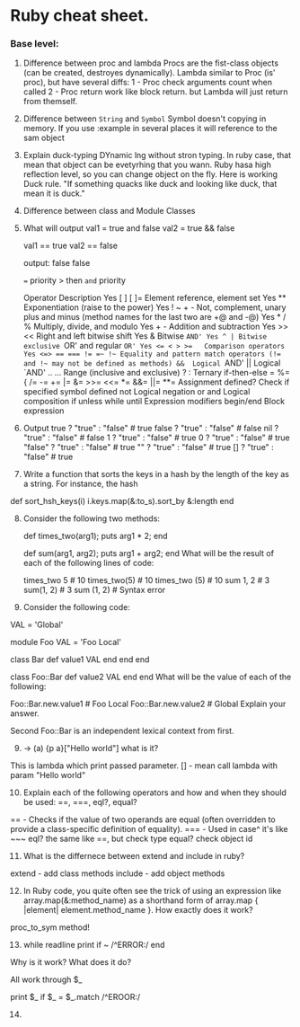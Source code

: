 # Ruby cheat sheet.

### Base level:
1) Difference between proc and lambda
	Procs are the fist-class objects (can be created, destroyes dynamically). Lambda similar to Proc (is' proc), but have several diffs:
	1 - Proc check arguments count when called
	2 - Proc return work like block return. but Lambda will just return from themself.
2) Difference between `String` and `Symbol`
	Symbol doesn't copying in memory. If you use :example in several places it will reference to the sam object
3) Explain duck-typing
	DYnamic lng without stron typing. In ruby case, that mean that object can be evetyrhing that you wann. Ruby hasa high reflection level, so you can change object on the fly. Here is working Duck rule. "If something quacks like duck and looking like duck, that mean it is duck."
4) Difference between class and Module
	Classes


5) What will output
	val1 = true and false
	val2 = true && false

	val1 == true
	val2 == false

	output:
	false
	false

	`=` priority > then `and` priority

	Operator	Description
	Yes	[ ] [ ]=	Element reference, element set
	Yes	**	Exponentiation (raise to the power)
	Yes	! ~ + -	Not, complement, unary plus and minus (method names for the last two are +@ and -@)
	Yes	* / %	Multiply, divide, and modulo
	Yes	+ -	Addition and subtraction
	Yes	>> <<	Right and left bitwise shift
	Yes	&	Bitwise `AND'
	Yes	^ |	Bitwise exclusive `OR' and regular `OR'
	Yes	<= < > >=	Comparison operators
	Yes	<=> == === != =~ !~	Equality and pattern match operators (!= and !~ may not be defined as methods)
	&&	Logical `AND'
	||	Logical `AND'
	.. ...	Range (inclusive and exclusive)
	? :	Ternary if-then-else
	= %= { /= -= += |= &= >>= <<= *= &&= ||= **=	Assignment
	defined?	Check if specified symbol defined
	not	Logical negation
	or and	Logical composition
	if unless while until	Expression modifiers
	begin/end	Block expression

6) Output
	true    ? "true" : "false" # true
	false   ? "true" : "false" # false
	nil     ? "true" : "false" # false
	1       ? "true" : "false" # true
	0       ? "true" : "false" # true
	"false" ? "true" : "false" # true
	""      ? "true" : "false" # true
	[]      ? "true" : "false" # true

7) Write a function that sorts the keys in a hash by the length of the key as a string. For instance, the hash

def sort_hsh_keys(i)
	i.keys.map(&:to_s).sort_by &:length
end

8) Consider the following two methods:

	def times_two(arg1);
	  puts arg1 * 2;
	end

	def sum(arg1, arg2);
	  puts arg1 + arg2;
	end
What will be the result of each of the following lines of code:

	times_two 5 # 10
	times_two(5) # 10
	times_two (5) # 10
	sum 1, 2 # 3
	sum(1, 2) # 3
	sum (1, 2) # Syntax error

8) Consider the following code:

VAL = 'Global'
 
module Foo
  VAL = 'Foo Local'
 
  class Bar
    def value1
      VAL
    end
  end
end
 
class Foo::Bar
  def value2
    VAL
  end
end
What will be the value of each of the following:

Foo::Bar.new.value1 # Foo Local
Foo::Bar.new.value2 # Global
Explain your answer.

Second Foo::Bar is an independent lexical context from first.

9) -> (a) {p a}["Hello world"] what is it?

This is lambda which print passed parameter. [] - mean call lambda with param "Hello world"

10) Explain each of the following operators and how and when they should be used: ==, ===, eql?, equal?

== - Checks if the value of two operands are equal (often overridden to provide a class-specific definition of equality).
=== - Used in case^ it's like ~~~
eql? the same like ==, but check type
equal? check object id

11) What is the differnece between extend and include in ruby?

extend - add class methods
include - add object methods

12) In Ruby code, you quite often see the trick of using an expression like array.map(&:method_name) as a shorthand form of array.map { |element| element.method_name }. How exactly does it work?

proc_to_sym method!

13) while readline
 print if ~ /^ERROR:/
end

Why is it work?
What does it do?

All work through  $_ 

print $_ if $_ = $_.match /^EROOR:/

14) 
